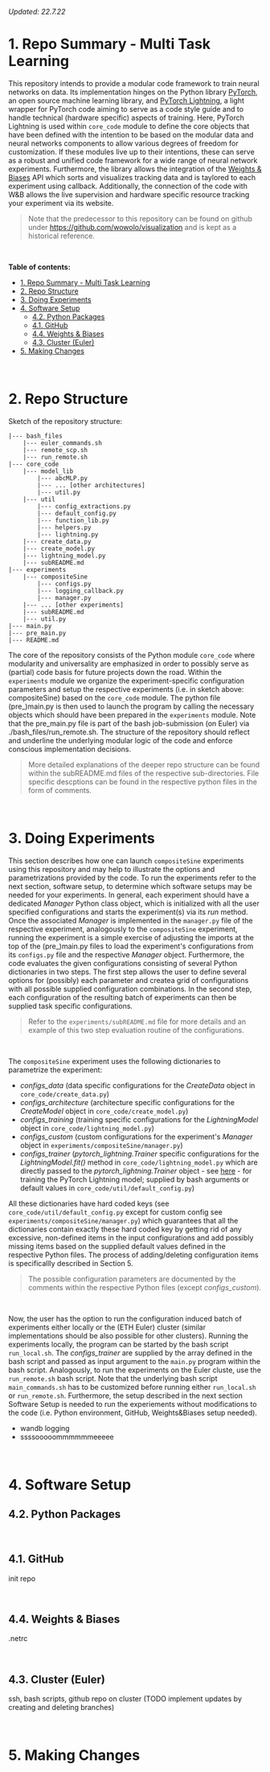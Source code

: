 *Updated: 22.7.22*
# 1. Repo Summary - Multi Task Learning 

This repository intends to provide a modular code framework to train neural networks on data. Its implementation hinges on the Python library [PyTorch](https://pytorch.org), an open source machine learning library, and [PyTorch Lightning](https://www.pytorchlightning.ai), a light wrapper for PyTorch code aiming to serve as a code style guide and to handle technical (hardware specific) aspects of training. 
Here, PyTorch Lightning is used within `core_code` module to define the core objects that have been defined with the intention to be based on the modular data and neural networks components to allow various degrees of freedom for customization. If these modules live up to their intentions, these can serve as a robust and unified code framework for a wide range of neural network experiments. 
Furthermore, the library allows the integration of the [Weights & Biases](https://wandb.ai/site) API which sorts and visualizes tracking data and is taylored to each experiment using callback. Additionally, the connection of the code with W&B allows the live supervision and hardware specific resource tracking your experiment via its website.

> Note that the predecessor to this repository can be found on github under https://github.com/wowolo/visualization and is kept as a historical reference.

$~$

**Table of contents:**

- [1. Repo Summary - Multi Task Learning](#1-repo-summary---multi-task-learning)
- [2. Repo Structure](#2-repo-structure)
- [3. Doing Experiments](#3-doing-experiments)
- [4. Software Setup](#4-software-setup)
  - [4.2. Python Packages](#42-python-packages)
  - [4.1. GitHub](#41-github)
  - [4.4. Weights & Biases](#44-weights--biases)
  - [4.3. Cluster (Euler)](#43-cluster-euler)
- [5. Making Changes](#5-making-changes)
  
$~$

# 2. Repo Structure

Sketch of the repository structure:

```
|--- bash_files
    |--- euler_commands.sh
    |--- remote_scp.sh
    |--- run_remote.sh
|--- core_code
    |--- model_lib
        |--- abcMLP.py
        |--- ... [other architectures]
        |--- util.py
    |--- util
        |--- config_extractions.py
        |--- default_config.py
        |--- function_lib.py
        |--- helpers.py
        |--- lightning.py
    |--- create_data.py
    |--- create_model.py
    |--- lightning_model.py
    |--- subREADME.md
|--- experiments
    |--- compositeSine
        |--- configs.py
        |--- logging_callback.py
        |--- manager.py
    |--- ... [other experiments]
    |--- subREADME.md
    |--- util.py
|--- main.py
|--- pre_main.py
|--- README.md
```

The core of the repository consists of the Python module `core_code` where modularity and universality are emphasized in order to possibly serve as (partial) code basis for future projects down the road. Within the `experiments` module we organize the experiment-specific configuration parameters and setup the respective experiments (i.e. in sketch above: compositeSine) based on the `core_code` module. 
The python file (pre_)main.py is then used to launch the program by calling the necessary objects which should have been prepared in the `experiments` module. Note that the pre_main.py file is part of the bash job-submission (on Euler) via ./bash_files/run_remote.sh. 
The structure of the repository should reflect and underline the underlying modular logic of the code and enforce conscious implementation decisions.

> More detailed explanations of the deeper repo structure can be found within the subREADME.md files of the respective sub-directories.
> File specific descptions can be found in the respective python files in the form of comments.

$~$

# 3. Doing Experiments
This section describes how one can launch `compositeSine` experiments using this repository and may help to illustrate the options and parametrizations provided by the code. To run the experiments refer to the next section, software setup, to determine which software setups may be needed for your experiments.
In general, each experiment should have a dedicated *Manager* Python class object, which is initialized with all the user specified configurations and starts the experiment(s) via its *run* method. Once the associated *Manager* is implemented in the `manager.py` file of the respective experiment, analogously to the `compositeSine` experiment, running the experiment is a simple exercise of adjusting the imports at the top of the (pre_)main.py files to load the experiment's configurations from its `configs.py` file and the respective *Manager* object. Furthermore, the code evaluates the given configurations consisting of several Python dictionaries in two steps. The first step allows the user to define several options for (possibly) each parameter and createa grid of configurations with all possible supplied configuration combinations. In the second step, each configuration of the resulting batch of experiments can then be supplied task specific configurations. 

> Refer to the `experiments/subREADME.md` file for more details and an example of this two step evaluation routine of the configurations.

$~$

The `compositeSine` experiment uses the following dictionaries to parametrize the experiment: 
- *configs_data* (data specific configurations for the *CreateData* object in `core_code/create_data.py`)
- *configs_architecture* (architecture specific configurations for the *CreateModel* object in `core_code/create_model.py`)
- *configs_training* (training specific configurations for the *LightningModel* object in `core_code/lightning_model.py`)
- *configs_custom* (custom configurations for the experiment's *Manager* object in `experiments/compositeSine/manager.py`)
- *configs_trainer* (*pytorch_lightning.Trainer* specific configurations for the *LightningModel.fit()* method in `core_code/lightning_model.py` which are directly passed to the *pytorch_lightning.Trainer* object - see [here](https://pytorch-lightning.readthedocs.io/en/stable/common/trainer.html) - for training the PyTorch Lightning model; supplied by bash arguments or default values in `core_code/util/default_config.py`)

All these dictionaries have hard coded keys (see `core_code/util/default_config.py` except for custom config see `experiments/compositeSine/manager.py`) which guarantees that all the dictionaries contain exactly these hard coded key by getting rid of any excessive, non-defined items in the input configurations and add possibly missing items based on the supplied default values defined in the respective Python files. The process of adding/deleting configuration items is specificallly described in Section 5.

> The possible configuration parameters are documented by the comments within the respective Python files (except *configs_custom*). 
  
$~$

Now, the user has the option to run the configuration induced batch of experiments either locally or the (ETH Euler) cluster (similar implementations should be also possible for other clusters). 
Running the experiments locally, the program can be started by the bash script `run_local.sh`. The *configs_trainer* are supplied by the array defined in the bash script and passed as input argument to the `main.py` program within the bash script.
Analogously, to run the experiments on the Euler cluste, use the `run_remote.sh` bash script.
Note that the underlying bash script `main_commands.sh` has to be customized before running either `run_local.sh` or `run_remote.sh`. Furthermore, the setup described in the next section Software Setup is needed to run the experiements without modifications to the code (i.e. Python environment, GitHub, Weights&Biases setup needed).



- wandb logging 
- ssssooooommmmmmeeeee

$~$

# 4. Software Setup

## 4.2. Python Packages

$~$

## 4.1. GitHub
init repo

$~$

## 4.4. Weights & Biases
.netrc

$~$

## 4.3. Cluster (Euler)
ssh, bash scripts, github repo on cluster (TODO implement updates by creating and deleting branches)

$~$

# 5. Making Changes